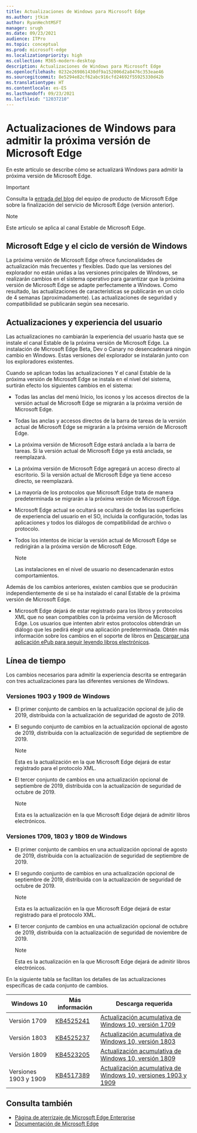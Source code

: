 ```yaml
---
title: Actualizaciones de Windows para Microsoft Edge
ms.author: jtkim
author: RyanHechtMSFT
manager: srugh
ms.date: 09/23/2021
audience: ITPro
ms.topic: conceptual
ms.prod: microsoft-edge
ms.localizationpriority: high
ms.collection: M365-modern-desktop
description: Actualizaciones de Windows para Microsoft Edge
ms.openlocfilehash: 0232e269861430df9a152006d2a8476c353eae46
ms.sourcegitcommit: 8e5294e82cf62abc916cfd24692f55925330d42b
ms.translationtype: HT
ms.contentlocale: es-ES
ms.lasthandoff: 09/23/2021
ms.locfileid: "12037210"
---
```

# <a name="windows-updates-to-support-the-next-version-of-microsoft-edge"></a>Actualizaciones de Windows para admitir la próxima versión de Microsoft Edge

En este artículo se describe cómo se actualizará Windows para admitir la próxima versión de Microsoft Edge.

> [!IMPORTANT]
> Consulta la [entrada del blog](https://aka.ms/EdgeLegacyEOS) del equipo de producto de Microsoft Edge sobre la finalización del servicio de Microsoft Edge (versión anterior).

> [!NOTE]
> Este artículo se aplica al canal Estable de Microsoft Edge.

## <a name="microsoft-edge-and-the-windows-release-cycle"></a>Microsoft Edge y el ciclo de versión de Windows

La próxima versión de Microsoft Edge ofrece funcionalidades de actualización más frecuentes y flexibles. Dado que las versiones del explorador no están unidas a las versiones principales de Windows, se realizarán cambios en el sistema operativo para garantizar que la próxima versión de Microsoft Edge se adapte perfectamente a Windows. Como resultado, las actualizaciones de características se publicarán en un ciclo de 4 semanas (aproximadamente). Las actualizaciones de seguridad y compatibilidad se publicarán según sea necesario.

## <a name="updates-and-the-user-experience"></a>Actualizaciones y experiencia del usuario

Las actualizaciones no cambiarán la experiencia del usuario hasta que se instale el canal Estable de la próxima versión de Microsoft Edge. La instalación de Microsoft Edge Beta, Dev o Canary no desencadenará ningún cambio en Windows. Estas versiones del explorador se instalarán junto con los exploradores existentes.

Cuando se aplican todas las actualizaciones Y el canal Estable de la próxima versión de Microsoft Edge se instala en el nivel del sistema, surtirán efecto los siguientes cambios en el sistema:

- Todas las anclas del menú Inicio, los iconos y los accesos directos de la versión actual de Microsoft Edge se migrarán a la próxima versión de Microsoft Edge.
- Todas las anclas y accesos directos de la barra de tareas de la versión actual de Microsoft Edge se migrarán a la próxima versión de Microsoft Edge.
- La próxima versión de Microsoft Edge estará anclada a la barra de tareas. Si la versión actual de Microsoft Edge ya está anclada, se reemplazará.
- La próxima versión de Microsoft Edge agregará un acceso directo al escritorio. Si la versión actual de Microsoft Edge ya tiene acceso directo, se reemplazará.
- La mayoría de los protocolos que Microsoft Edge trata de manera predeterminada se migrarán a la próxima versión de Microsoft Edge.
- Microsoft Edge actual se ocultará se ocultará de todas las superficies de experiencia del usuario en el SO, incluida la configuración, todas las aplicaciones y todos los diálogos de compatibilidad de archivo o protocolo.
- Todos los intentos de iniciar la versión actual de Microsoft Edge se redirigirán a la próxima versión de Microsoft Edge.

  > [!NOTE]
  > Las instalaciones en el nivel de usuario no desencadenarán estos comportamientos.

Además de los cambios anteriores, existen cambios que se producirán independientemente de si se ha instalado el canal Estable de la próxima versión de Microsoft Edge.

- Microsoft Edge dejará de estar registrado para los libros y protocolos XML que no sean compatibles con la próxima versión de Microsoft Edge. Los usuarios que intenten abrir estos protocolos obtendrán un diálogo que les pedirá elegir una aplicación predeterminada. Obtén más información sobre los cambios en el soporte de libros en [Descargar una aplicación ePub para seguir leyendo libros electrónicos](https://nam06.safelinks.protection.outlook.com/?url=https%3A%2F%2Fsupport.microsoft.com%2Fhelp%2F4517840&data=02%7C01%7Cv-danwes%40microsoft.com%7Cc9f8571b880549c30fcf08d72be5eaf9%7C72f988bf86f141af91ab2d7cd011db47%7C1%7C0%7C637026138803983526&sdata=qtb3DvVZQ6H%2FFXnBievkl%2B%2BngAQXwl340PcH8kRc3y4%3D&reserved=0).

## <a name="timeline"></a>Línea de tiempo

Los cambios necesarios para admitir la experiencia descrita se entregarán con tres actualizaciones para las diferentes versiones de Windows.

### <a name="windows-versions-1903-and-1909"></a>Versiones 1903 y 1909 de Windows

- El primer conjunto de cambios en la actualización opcional de julio de 2019, distribuida con la actualización de seguridad de agosto de 2019.
- El segundo conjunto de cambios en la actualización opcional de agosto de 2019, distribuida con la actualización de seguridad de septiembre de 2019.

  > [!NOTE]
  > Esta es la actualización en la que Microsoft Edge dejará de estar registrado para el protocolo XML.

- El tercer conjunto de cambios en una actualización opcional de septiembre de 2019, distribuida con la actualización de seguridad de octubre de 2019.

  > [!NOTE]
  > Esta es la actualización en la que Microsoft Edge dejará de admitir libros electrónicos.

### <a name="windows-versions-1709-1803-and-1809"></a>Versiones 1709, 1803 y 1809 de Windows

- El primer conjunto de cambios en una actualización opcional de agosto de 2019, distribuida con la actualización de seguridad de septiembre de 2019.
- El segundo conjunto de cambios en una actualización opcional de septiembre de 2019, distribuida con la actualización de seguridad de octubre de 2019.

  > [!NOTE]
  > Esta es la actualización en la que Microsoft Edge dejará de estar registrado para el protocolo XML.

- El tercer conjunto de cambios en una actualización opcional de octubre de 2019, distribuida con la actualización de seguridad de noviembre de 2019.

  > [!NOTE]
  > Esta es la actualización en la que Microsoft Edge dejará de admitir libros electrónicos.

En la siguiente tabla se facilitan los detalles de las actualizaciones específicas de cada conjunto de cambios.

| Windows 10 | Más información | Descarga requerida |
|--|--|--|
| Versión 1709 | [KB4525241](https://support.microsoft.com/help/4525241/windows-10-update-kb4525241) | [Actualización acumulativa de Windows 10, versión 1709](https://www.catalog.update.microsoft.com/Search.aspx?q=4525241) |
| Versión 1803  | [KB4525237](https://support.microsoft.com/help/4525237/windows-10-update-kb4525237) | [Actualización acumulativa de Windows 10, versión 1803](https://www.catalog.update.microsoft.com/Search.aspx?q=KB4525237) |
| Versión 1809  | [KB4523205](https://support.microsoft.com/help/4523205/windows-10-update-kb4523205) | [Actualización acumulativa de Windows 10, versión 1809](https://www.catalog.update.microsoft.com/Search.aspx?q=4523205) |
| Versiones 1903 y 1909 |[KB4517389](https://support.microsoft.com/help/4517389/windows-10-update-kb4517389)  | [Actualización acumulativa de Windows 10, versiones 1903 y 1909](https://www.catalog.update.microsoft.com/Search.aspx?q=4517389) |

## <a name="see-also"></a>Consulta también

- [Página de aterrizaje de Microsoft Edge Enterprise](https://aka.ms/EdgeEnterprise)
- [Documentación de Microsoft Edge](./index.yml)